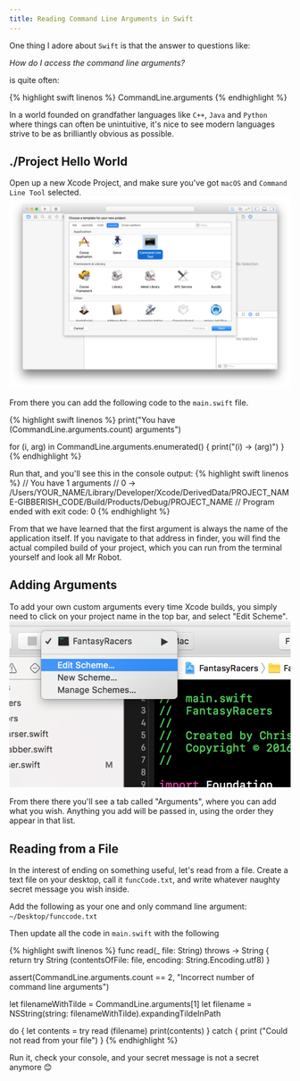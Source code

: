 ```yaml
---
title: Reading Command Line Arguments in Swift
---
```

One thing I adore about `Swift` is that the answer to questions like:

*How do I access the command line arguments?*

is quite often:

{% highlight swift linenos %}
CommandLine.arguments
{% endhighlight %}

In a world founded on grandfather languages like `C++`, `Java` and `Python` where things can often be unintuitive, it's nice to see modern languages strive to be as brilliantly obvious as possible.

## ./Project Hello World
Open up a new Xcode Project, and make sure you've got `macOS` and `Command Line Tool` selected.
![Xcode Template](/assets/2017-03-29-CommandLine/template.png)

From there you can add the following code to the `main.swift` file.

{% highlight swift linenos %}
print("You have \(CommandLine.arguments.count) arguments")

for (i, arg) in CommandLine.arguments.enumerated()
{
    print("\(i) -> \(arg)")
}
{% endhighlight %}

Run that, and you'll see this in the console output:
{% highlight swift linenos %}
// You have 1 arguments
// 0 -> /Users/YOUR_NAME/Library/Developer/Xcode/DerivedData/PROJECT_NAME-GIBBERISH_CODE/Build/Products/Debug/PROJECT_NAME
// Program ended with exit code: 0
{% endhighlight %}

From that we have learned that the first argument is always the name of the application itself. If you navigate to that address in finder, you will find the actual compiled build of your project, which you can run from the terminal yourself and look all Mr Robot.

## Adding Arguments
To add your own custom arguments every time Xcode builds, you simply need to click on your project name in the top bar, and select "Edit Scheme".
![Xcode Template](/assets/2017-03-29-CommandLine/editScheme.png)

From there there you'll see a tab called "Arguments", where you can add what you wish. Anything you add will be passed in, using the order they appear in that list.

## Reading from a File
In the interest of ending on something useful, let's read from a file. Create a text file on your desktop, call it `funcCode.txt`, and write whatever naughty secret message you wish inside.

Add the following as your one and only command line argument:
`~/Desktop/funccode.txt`

Then update all the code in `main.swift` with the following

{% highlight swift linenos %}
func read(_ file: String) throws -> String
{
    return try String (contentsOfFile: file, encoding: String.Encoding.utf8)
}

assert(CommandLine.arguments.count == 2, "Incorrect number of command line arguments")

let filenameWithTilde = CommandLine.arguments[1]
let filename = NSString(string: filenameWithTilde).expandingTildeInPath

do
{
    let contents = try read (filename)
    print(contents)
}
catch { print ("Could not read from your file") }
{% endhighlight %}

Run it, check your console, and your secret message is not a secret anymore 😊

